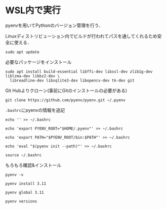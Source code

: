 # WSL内で実行

pyenvを用いてPythonのバージョン管理を行う．

Linuxディストリビューション内でビルドが行われてパスを通してくれるため安全に使える．

```shell:update
sudo apt update
```

必要なパッケージをインストール

```shell
sudo apt install build-essential libffi-dev libssl-dev zlib1g-dev liblzma-dev libbz2-dev \
  libreadline-dev libsqlite3-dev libopencv-dev tk-dev git
```

Git Hubよりクローン(事前にGitのインストールの必要がある)

```shell
git clone https://github.com/pyenv/pyenv.git ~/.pyenv
```

`.bashrc`にpyenvの情報を追記

```shell
echo '' >> ~/.bashrc
```

```shell
echo 'export PYENV_ROOT="$HOME/.pyenv"' >> ~/.bashrc
```

```shell
echo 'export PATH="$PYENV_ROOT/bin:$PATH"' >> ~/.bashrc
```

```shell
echo 'eval "$(pyenv init --path)"' >> ~/.bashrc
```

```shell
source ~/.bashrc
```

もろもろ確認&インストール


```shell
pyenv -v
```

```shell
pyenv install 3.11
```

```shell
pyenv global 3.11
```

```shell
pyenv versions
```

